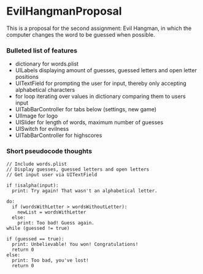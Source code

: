 # EvilHangmanProposal
This is a proposal for the second assignment: Evil Hangman, in which the computer changes the word to be guessed when possible.

### Bulleted list of features
* dictionary for words.plist
* UILabels displaying amount of guesses, guessed letters and open letter positions
* UITextField for prompting the user for input, thereby only accepting alphabetical characters
* for loop iterating over values in dictionary comparing them to users input
* UITabBarController for tabs below (settings, new game)
* UIImage for logo
* UISlider for length of words, maximum number of guesses 
* UISwitch for evilness
* UITabBarController for highscores

### Short pseudocode thoughts
    // Include words.plist
    // Display guesses, guessed letters and open letters
    // Get input user via UITextField
    
    if !isalpha(input):
      print: Try again! That wasn't an alphabetical letter.

    do: 
      if (wordsWithLetter > wordsWithoutLetter):
        newList = wordsWithLetter
      else:
        print: Too bad! Guess again.
    while (guessed != true)

    if (guessed == true):
      print: Unbelievable! You won! Congratulations!
      return 0
    else:
      print: Too bad, you've lost!
      return 0
